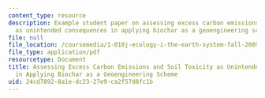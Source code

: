 ```yaml
---
content_type: resource
description: Example student paper on assessing excess carbon emissions and soil toxicity
  as unintended consequences in applying biochar as a geoengineering scheme.
file: null
file_location: /coursemedia/1-018j-ecology-i-the-earth-system-fall-2009/24cd78928a1edc2327e9ca2f57d8fc1b_MIT1_018JF09_sw_paper5.pdf
file_type: application/pdf
resourcetype: Document
title: Assessing Excess Carbon Emissions and Soil Toxicity as Unintended Consequences
  in Applying Biochar as a Geoengineering Scheme
uid: 24cd7892-8a1e-dc23-27e9-ca2f57d8fc1b
---
```

